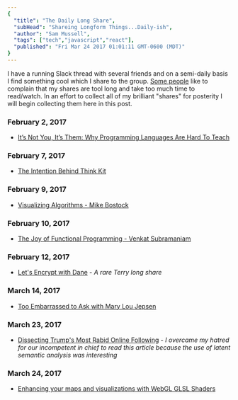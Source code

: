 ```yaml
---
{
  "title": "The Daily Long Share",
  "subHead": "Shareing Longform Things...Daily-ish",
  "author": "Sam Mussell",
  "tags": ["tech","javascript","react"],
  "published": "Fri Mar 24 2017 01:01:11 GMT-0600 (MDT)"
}
---
```


I have a running Slack thread with several friends and on a semi-daily basis I find something cool which I share to the group.  [Some people](http://tkeeney.com) like to complain that my shares are tool long and take too much time to read/watch. In an effort to collect all of my brilliant "shares" for posterity I will begin collecting them here in this post.

### February 2, 2017
  
  * [It’s Not You, It’s Them: Why Programming Languages Are Hard To Teach](https://vimeo.com/53062800) 
  
### February 7, 2017

  * [The Intention Behind Think Kit](http://blog.fiftythree.com/posts/the-intention-behind-think-kit)
  
### February 9, 2017

  * [Visualizing Algorithms - Mike Bostock](https://vimeo.com/112319901)
  
### February 10, 2017

  * [The Joy of Functional Programming - Venkat Subramaniam](https://www.youtube.com/watch?v=__dDAD0Y_WU)

### February 12, 2017

  * [Let's Encrypt with Dane](https://www.youtube.com/watch?v=09fNjMur1Gs) - *A rare Terry long share*
  
### March 14, 2017

  * [Too Embarrassed to Ask with Mary Lou Jepsen](http://www.recode.net/2017/3/11/14893298/how-to-watch-recode-live-interview-with-mary-lou-jepsen-from-sxsw)
  
### March 23, 2017

  * [Dissecting Trump's Most Rabid Online Following](https://fivethirtyeight.com/features/dissecting-trumps-most-rabid-online-following/) - *I overcame my hatred for our incompetent in chief to read this article because the use of latent semantic analysis was interesting*
  
### March 24, 2017

  * [Enhancing your maps and visualizations with WebGL GLSL Shaders](https://www.youtube.com/watch?v=5AGx0_2xI6Y)
